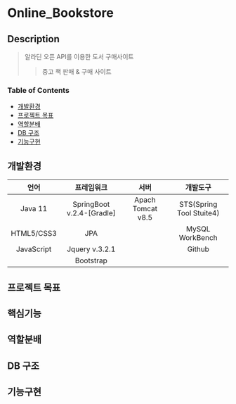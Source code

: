 # Online_Bookstore

## Description
> 알라딘 오픈 API를 이용한 도서 구매사이트
>> 중고 책 판매 & 구매 사이트

### Table of Contents
* [개발환경](#개발환경)
* [프로젝트 목표](#프로젝트목표)
* [역할분배](#역할분배)
* [DB 구조](#DB구조)
* [기능구현](#기능구현)

## 개발환경
| 언어 | 프레임워크 | 서버 | 개발도구 |
|:---:|:---:|:---:|:---:|
|Java 11|SpringBoot v.2.4-[Gradle]|Apach Tomcat v8.5|STS(Spring Tool Stuite4)|
|HTML5/CSS3|JPA||MySQL WorkBench|
|JavaScript|Jquery v.3.2.1||Github|
||Bootstrap|||


## 프로젝트 목표

## 핵심기능

## 역할분배

## DB 구조

## 기능구현
